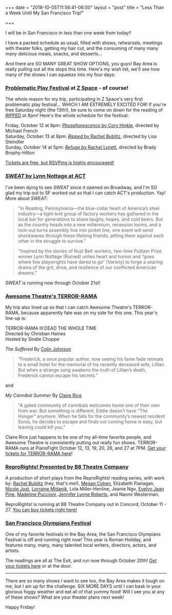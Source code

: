 +++
date = "2018-10-05T11:56:41-06:00"
layout = "post"
title = "Less Than a Week Until My San Francisco Trip!"

+++

I will be in San Francisco in less than one week from today!!

I have a packed schedule as usual, filled with shows, rehearsals, meetings with theater folks, getting my hair cut, and the consuming of many many many delicious meals, snacks, and desserts... 

And there are SO MANY GREAT SHOW OPTIONS, you guys! Bay Area is really pulling out all the stops this time. Here's my wish list, we'll see how many of the shows I can squeeze into my four days:

### [Problematic Play Festival](http://www.zspace.org/problematic) at [Z Space](http://www.zspace.org/) - of course!

The whole reason for my trip, participating in Z Space's very first problematic play festival... WHICH I AM EXTREMELY EXCITED FOR! If you're free Saturday night (the 13th!), be sure to come on down for the reading of [*RIPPED*](https://newplayexchange.org/plays/70552/ripped) at 8pm! Here's the whole schedule for the festival:

Friday, October 12 at 8pm: [*Phosphorescence* by Cory Hinkle](http://www.zspace.org/phosphorescence/), directed by Michael French  
Saturday, October 13 at 8pm: [*Ripped* by Rachel Bublitz](http://www.zspace.org/ripped/), directed by Lisa Steindler  
Sunday, October 14 at 5pm: [*Refuge* by Rachel Lynett](http://www.zspace.org/refuge/), directed by Brady Brophy-Hilton  

[Tickets are free, but RSVPing is highly encouraged!](http://www.zspace.org/problematic)

### [*SWEAT* by Lynn Nottage at ACT](http://www.act-sf.org/home/box_office/1819_season/sweat.html)

I've been dying to see *SWEAT* since it opened on Broadway, and I'm SO glad my trip out to SF worked out so that I can catch ACT's production. Yay! More about *SWEAT*:

>"In Reading, Pennsylvania—the blue-collar heart of America’s steel industry—a tight-knit group of factory workers has gathered in the local bar for generations to share laughs, hopes, and cold beers. But as the country heads into a new millennium, recession looms, and a lock-out turns assembly line into picket line, one event will send shockwaves through these lifelong friends, pitting them against each other in the struggle to survive."

>"Inspired by the stories of Rust Belt workers, two-time Pulitzer Prize winner Lynn Nottage (Ruined) unites heart and humor and “goes where few playwrights have dared to go” (Variety) to forge a searing drama of the grit, drive, and resilience of our conflicted American dreams."

*SWEAT* is running now through October 21st!

### [Awesome Theatre's TERROR-RAMA](https://awesometheatre.org/shows-projects/terror-rama/)

My trip also lined up so that I can catch Awesome Theatre's TERROR-RAMA, because apparently fate was on my side for this one. This year's line-up is:

TERROR-RAMA III:DEAD THE WHOLE TIME  
Directed by Christian Haines  
Hosted by Sindie Choppe

*The Suffered* By [Colin Johnson](https://twitter.com/cojohnz)

>"Frederick, a once popular author, now seeing his fame fade retreats to a small hotel for the memorial of his recently deceased wife, Lillian. But when a strange song awakens the truth of Lillian’s death, Frederick cannot escape his secrets."

and

*My Cannibal Summer* By [Claire Rice](https://twitter.com/claireannrice)

>"A gated community of cannibals welcomes home one of their own from war. But something is different, Eddie doesn’t have “The Hunger” anymore. When he falls for the community’s newest resident Sonia, he decides to escape and finds out coming home is easy, but leaving could kill you."

Claire Rice just happens to be one of my all-time favorite people, and Awesome Theatre is consistently putting out really fun shows. TERROR-RAMA runs at PianoFight October 12, 13, 19, 20, 26, and 27 at 7PM. [Get your tickets for TERROR-RAMA here](https://www.eventbrite.com/e/terror-rama-iii-dead-the-whole-time-tickets-49270117247)!

### [ReproRights! Presented by B8 Theatre Company](http://reprorights.weebly.com/)

A production of short plays from the ReproRights! reading series, with work by: [Rachel Bublitz](https://newplayexchange.org/users/275/rachel-bublitz) (hey, that's me!), [Megan Cohen](https://newplayexchange.org/users/11043/megan-cohen), Elizabeth Flanagan, [Nicole Jost](https://newplayexchange.org/users/6685/nicole-jost), [Lorraine Midanik](https://newplayexchange.org/users/6615/lorraine-midanik), Lola Miller-Henline, Jeanie Ngo, [Evelyn Jean Pine](https://newplayexchange.org/users/141/evelyn-jean-pine), [Madeline Puccioni](https://newplayexchange.org/users/1047/madeline-puccioni), [Jennifer Lynne Roberts](https://newplayexchange.org/users/738/jennifer-lynne-roberts), and Naomi Westerman.

ReproRights! is running at B8 Theatre Company out in Concord, October 11 - 27. [You can buy tickets right here!](https://www.brownpapertickets.com/event/3598764)

### [San Francisco Olympians Festival](http://www.sfolympians.com/)

One of my favorite festivals in the Bay Area, the San Francisco Olympians Festival is off and running right now! This year is Roman Holiday, and features many, many, many talented local writers, directors, actors, and artists.

The readings are all at The Exit, and run now through October 20th! [Get your tickets here](https://www.brownpapertickets.com/event/3583969) or at the door.

---

There are so many shows I want to see too, the Bay Area makes it tough on me, but I am up for the challenge. SIX MORE DAYS until I can bask in your glorious foggy weather and eat all of that yummy food! Will I see you at any of these shows? What are your theater plans next week!

Happy Friday! 